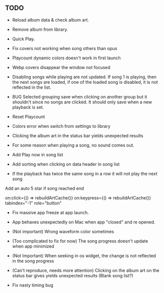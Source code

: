 ## TODO
* Reload album data & check album art.
* Remove album from library.
* Quick Play.

* Fix covers not working when song others than opus

* Playcount dynamic colors doesn't work in first launch

* Webp covers disappear the window not focused

* Disabling songs while playing are not updated. If song 1 is playing, then the next songs are loaded, if one of the loaded song is disabled, it is not reflected in the list.

* BUG Selected grouping save when clicking on another group but it shouldn't since no songs are clicked. It should only save when a new playback is set.

* Reset Playcount
* Colors error when switch from settings to library
* Clicking the album art in the status bar yields unexpected results
* For some reason when playing a song, no sound comes out.
* Add Play now in song list
* Add sorting when clicking on data header in song list
* If the playback has twice the same song in a row it will not play the next song


Add an auto 5 star if song reached end

on:click={() => rebuildArtCache()} on:keypress={() => rebuildArtCache()} tabindex="-1" role="button"

* Fix massive app freeze at app launch.

* App behaves unexpectedly on Mac when app "closed" and re opened.

* (Not important) Wrong waveform color sometimes

* (Too complicated to fix for now) The song progress doesn't update when app minimized

* (Not Important) When seeking in os widget, the change is not reflected in the song progress

* (Can't reproduce, needs more attention) Clicking on the album art on the status bar gives yields unexpected results (Blank song list?)

* Fix nasty timing bug